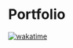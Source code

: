# Portfolio
 
<a href="https://wakatime.com/badge/github/mdsarfraz2002/portfolio"><img src="https://wakatime.com/badge/github/mdsarfraz2002/portfolio.svg" alt="wakatime"></a>
